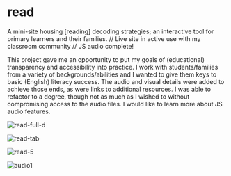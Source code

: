 # read
A mini-site housing [reading] decoding strategies; an interactive tool for primary learners and their families. // Live site in active use with my classroom community // JS audio complete!

This project gave me an opportunity to put my goals of (educational) transparency and accessibility into practice. I work with students/families from a variety of backgrounds/abilities and I wanted to give them keys to basic (English) literacy success. The audio and visual details were added to achieve those ends, as were links to additional resources. I was able to refactor to a degree, though not as much as I wished to without compromising access to the audio files. I would like to learn more about JS audio features.

![read-full-d](https://user-images.githubusercontent.com/44883733/55193355-1a914280-517d-11e9-94d0-90bd6c8e307e.png)

![read-tab](https://user-images.githubusercontent.com/44883733/55193363-1e24c980-517d-11e9-9415-59341cd7ee23.png)

![read-5](https://user-images.githubusercontent.com/44883733/54650455-036b9a00-4a85-11e9-9860-0814f447826a.png)

![audio1](https://user-images.githubusercontent.com/44883733/55912030-d310aa80-5baf-11e9-8c7d-d422b7982a13.png)
